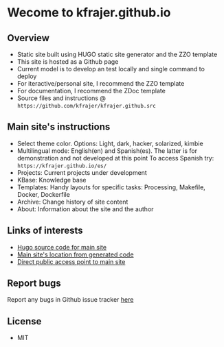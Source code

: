 # Wecome to kfrajer.github.io

## Overview

- Static site built using HUGO static site generator and the ZZO template
- This site is hosted as a Github page
- Current model is to develop an test locally and single command to deploy 
- For iteractive/personal site, I recommend the ZZO template
- For documentation, I recommend the ZDoc template
- Source files and instructions @ `https://github.com/kfrajer/kfrajer.github.src`

## Main site's instructions

- Select theme color. Options: Light, dark, hacker, solarized, kimbie
- Multilingual mode: English(en) and Spanish(es). The latter is for demonstration and not developed at this point
  To access Spanish try: `https://kfrajer.github.io/es/`
- Projects: Current projects under development
- KBase: Knowledge base
- Templates: Handy layouts for specific tasks: Processing, Makefile, Docker, Dockerfile
- Archive: Change history of site content
- About: Information about the site and the author

## Links of interests
* [Hugo source code for main site](https://github.com/kfrajer/kfrajer.github.src)
* [Main site's location from generated code](https://github.com/kfrajer/kfrajer.github.io)
* [Direct public access point to main site](https://kfrajer.github.io)

## Report bugs

Report any bugs in Github issue tracker [here](https://github.com/kfrajer/kfrajer.github.io/issues)

## License

* MIT
